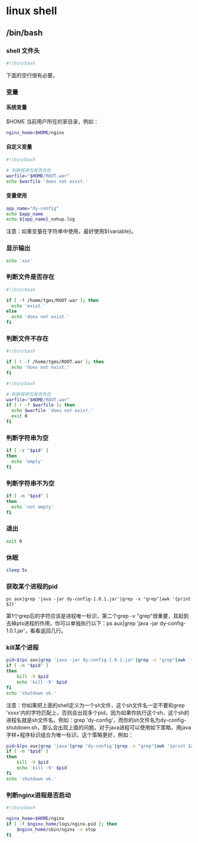 # linux shell 

## /bin/bash

### shell 文件头

```bash
#!/bin/bash
```

下面的空行很有必要。

### 变量

#### 系统变量

$HOME 当前用户所在的家目录，例如：

```bash
nginx_home=$HOME/nginx
```

#### 自定义变量

```bash
#!/bin/bash

# 判断程序包是否存在
warfile="$HOME/ROOT.war"
echo $warfile 'does not exist.'
```

#### 变量使用

```bash
app_name="dy-config"
echo $app_name
echo ${app_name}_nohup.log
```

注意：如果变量在字符串中使用，最好使用${variable}。

### 显示输出

```bash
echo 'xxx'
```

### 判断文件是否存在

```bash
#!/bin/bash

if [ -f /home/tgms/ROOT.war ]; then
  echo 'exist.'
else
  echo 'does not exist.'
fi
```

### 判断文件不存在

```bash
#!/bin/bash

if [ ! -f /home/tgms/ROOT.war ]; then
  echo 'does not exist.'
fi
```

```bash
#!/bin/bash

# 判断程序包是否存在
warfile="$HOME/ROOT.war"
if [ ! -f $warfile ]; then
  echo $warfile 'does not exist.'
  exit 0
fi
```

### 判断字符串为空

```bash
if [ -z "$pid" ]
then
  echo 'empty'
fi
```

### 判断字符串不为空

```bash
if [ -n "$pid" ]
then
  echo 'not empty'
fi
```

### 退出

```bash
exit 0
```

### 休眠

```bash
sleep 5s
```

### 获取某个进程的pid

```shell
ps aux|grep 'java -jar dy-config-1.0.1.jar'|grep -v "grep"|awk '{print $2}'
```

第1个grep后的字符应该是进程唯一标识，第二个grep -v "grep"很重要，其起到去掉pts进程的作用，你可以单独执行以下：ps aux|grep 'java -jar dy-config-1.0.1.jar'，看看返回几行。

### kill某个进程

```bash
pid=$(ps aux|grep 'java -jar dy-config-1.0.1.jar'|grep -v "grep"|awk '{print $2}')
if [ -n "$pid" ]
then
    kill -9 $pid
    echo 'kill -9' $pid
fi
echo 'shutdown ok.'
```

注意：你如果把上面的shell定义为一个sh文件，这个sh文件名一定不要和grep 'xxxx'内的字符匹配上，否则会出现多个pid，因为如果你执行这个sh，这个sh的进程名就是sh文件名。例如：grep 'dy-config'，而你的sh文件名为dy-config-shutdown.sh，那么会出现上面的问题。对于java进程可以使用如下策略，用java字样+程序标识组合为唯一标识，这个策略更好，例如：

```bash
pid=$(ps aux|grep 'java'|grep 'dy-config'|grep -v "grep"|awk '{print $2}')
if [ -n "$pid" ]
then
    kill -9 $pid
    echo 'kill -9' $pid
fi
echo 'shutdown ok.'
```



### 判断nginx进程是否启动

```bash
#!/bin/bash

nginx_home=$HOME/nginx
if [ -f $nginx_home/logs/nginx.pid ]; then
	$nginx_home/sbin/nginx -s stop
fi
```

